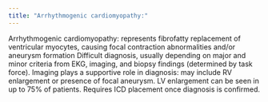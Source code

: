 ```yaml
---
title: "Arrhythmogenic cardiomyopathy:"
---
```

Arrhythmogenic cardiomyopathy: represents fibrofatty replacement of ventricular myocytes, causing focal contraction abnormalities and/or aneurysm formation
Difficult diagnosis, usually depending on major and minor criteria from EKG, imaging, and biopsy findings (determined by task force).
Imaging plays a supportive role in diagnosis: may include RV enlargement or presence of focal aneurysm.
LV enlargement can be seen in up to 75% of patients.
Requires ICD placement once diagnosis is confirmed.

